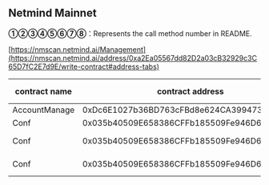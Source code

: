 ## Netmind Mainnet

**①②③④⑤⑥⑦⑧**：Represents the call method number in README.

[https://nmscan.netmind.ai/Management](https://nmscan.netmind.ai/address/0xa2Ea05567dd82D2a03cB32929c3C65D7fC2E7d9E/write-contract#address-tabs)

|contract name|contract address|Proposal ID|Operating Instructions|invoke methods|parameter invocation|
| --- | --- | --- |--- | --- |---|
|       AccountManage   | 0xDc6E1027b36BD763cFBd8e624CA3994737FA4b6c |      |    **⑥**Upgrade Contract  | upgrad|     0x36b98a59D5dc41fE4d23d6748f359ee12fc331F5  |
|      Conf    |0x035b40509E658386CFFb185509Fe946D660D9c5C  |      |    **⑥**Upgrade Contract  | upgrad|  0x53375819b1f93C8B1A8984588726B555917EDB3F     |
|      Conf    |0x035b40509E658386CFFb185509Fe946D660D9c5C  |      |    **③**set accountUsdExecutor | file|  0xd4e8be836163636f756e745573644578656375746f7200000000000000000000000000000000000000000000000000002d8e09b546d0067acdb415329f0cb2204b198aa9      |
|      Conf    |0x035b40509E658386CFFb185509Fe946D660D9c5C  |      |    **③**set execDeductionExecutor | file|    0xd4e8be8365786563446564756374696f6e4578656375746f720000000000000000000000000000000000000000000000456ece409c8e64653555c0fcfd8fa44c88f29972    |


